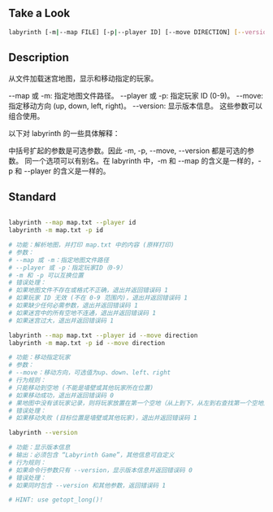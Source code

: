 ## Take a Look

```bash
labyrinth [-m|--map FILE] [-p|--player ID] [--move DIRECTION] [--version]
```

## Description

从文件加载迷宫地图，显示和移动指定的玩家。

--map 或 -m: 指定地图文件路径。
--player 或 -p: 指定玩家 ID (0-9)。
--move: 指定移动方向 (up, down, left, right)。
--version: 显示版本信息。
这些参数可以组合使用。

以下对 labyrinth 的一些具体解释：

中括号扩起的参数是可选参数。因此 -m, -p, --move, --version 都是可选的参数。
同一个选项可以有别名。在 labyrinth 中，-m 和 --map 的含义是一样的，-p 和 --player 的含义是一样的。

## Standard

```bash

labyrinth --map map.txt --player id
labyrinth -m map.txt -p id

# 功能：解析地图，并打印 map.txt 中的内容 (原样打印)
# 参数：
# --map 或 -m：指定地图文件路径
# --player 或 -p：指定玩家ID（0-9）
# -m 和 -p 可以互换位置
# 错误处理：
# 如果地图文件不存在或格式不正确，退出并返回错误码 1
# 如果玩家 ID 无效 (不在 0-9 范围内)，退出并返回错误码 1
# 如果缺少任何必需参数，退出并返回错误码 1
# 如果迷宫中的所有空地不连通，退出并返回错误码 1
# 如果迷宫过大，退出并返回错误码 1

labyrinth --map map.txt --player id --move direction
labyrinth -m map.txt -p id --move direction

# 功能：移动指定玩家
# 参数：
# --move：移动方向，可选值为up、down、left、right
# 行为规则：
# 只能移动到空地 (不能是墙壁或其他玩家所在位置)
# 如果移动成功，退出并返回错误码 0
# 果地图中没有该玩家记录，则将玩家放置在第一个空地（从上到下，从左到右查找第一个空地）
# 错误处理：
# 如果移动失败 (目标位置是墙壁或其他玩家)，退出并返回错误码 1

labyrinth --version

# 功能：显示版本信息
# 输出：必须包含 “Labyrinth Game”，其他信息可自定义
# 行为规则：
# 如果命令行参数只有 --version，显示版本信息并返回错误码 0
# 错误处理：
# 如果同时包含 --version 和其他参数，返回错误码 1

# HINT: use getopt_long()!
```

